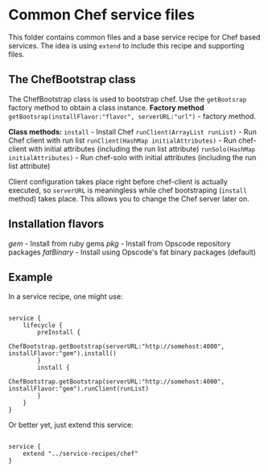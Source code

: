 # Common Chef service files
This folder contains common files and a base service recipe for Chef based services. The idea is using `extend` to include this recipe and supporting files.

## The ChefBootstrap class
The ChefBootstrap class is used to bootstrap chef. Use the `getBootsrap` factory method to obtain a class instance.
<strong>Factory method</strong>
`getBootsrap(installFlavor:"flavor", serverURL:"url")` - factory method.

<strong>Class methods:</strong>
`install` - Install Chef
`runClient(ArrayList runList)` - Run Chef client with run list
`runClient(HashMap initialAttributes)` - Run chef-client with initial attributes (including the run list attribute)
`runSolo(HashMap initialAttributes)` - Run chef-solo with initial attributes (including the run list attribute)

Client configuration takes place right before chef-client is actually executed, so `serverURL` is meaningless while chef bootstraping (`install` method) takes place. This allows you to change the Chef server later on.

## Installation flavors
<i>gem</i> - Install from ruby gems
<i>pkg</i> - Install from Opscode repository packages
<i>fatBinary</i> - Install using Opscode's fat binary packages (default)

## Example
In a service recipe, one might use:
<pre><code>
service {
    lifecycle {
        preInstall {
            ChefBootstrap.getBootstrap(serverURL:"http://somehost:4000", installFlavor:"gem").install()
        }
        install {
            ChefBootstrap.getBootstrap(serverURL:"http://somehost:4000", installFlavor:"gem").runClient(runList)
        }
    }
}
</code></pre>

Or better yet, just extend this service:
<pre><code>
service {
    extend "../service-recipes/chef"
}
</code></pre>

